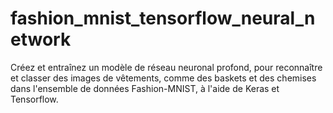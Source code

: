 # fashion_mnist_tensorflow_neural_network
Créez et entraînez un modèle de réseau neuronal profond, pour reconnaître et classer des images de vêtements, comme des baskets et des chemises dans l'ensemble de données Fashion-MNIST, à l'aide de Keras et Tensorflow.
